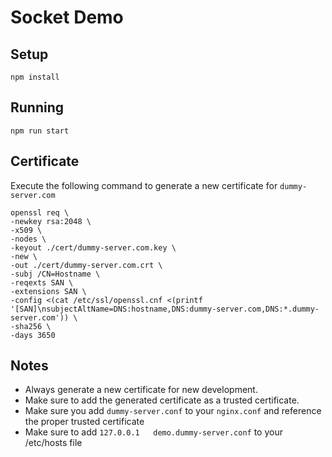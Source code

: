 # Socket Demo
## Setup 
`npm install`
## Running
`npm run start`

## Certificate 
Execute the following command to generate a new certificate for `dummy-server.com`
```
openssl req \
-newkey rsa:2048 \
-x509 \
-nodes \
-keyout ./cert/dummy-server.com.key \
-new \
-out ./cert/dummy-server.com.crt \
-subj /CN=Hostname \
-reqexts SAN \
-extensions SAN \
-config <(cat /etc/ssl/openssl.cnf <(printf '[SAN]\nsubjectAltName=DNS:hostname,DNS:dummy-server.com,DNS:*.dummy-server.com')) \
-sha256 \
-days 3650
```

## Notes
- Always generate a new certificate for new development. 
- Make sure to add the generated certificate as a trusted certificate.
- Make sure you add `dummy-server.conf` to your `nginx.conf` and reference the proper trusted certificate
- Make sure to add `127.0.0.1   demo.dummy-server.conf` to your /etc/hosts file
